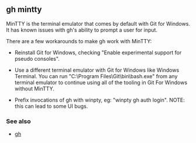 

## gh mintty

MinTTY is the terminal emulator that comes by default with Git
for Windows.  It has known issues with gh's ability to prompt a
user for input.

There are a few workarounds to make gh work with MinTTY:

- Reinstall Git for Windows, checking "Enable experimental support for pseudo consoles".

- Use a different terminal emulator with Git for Windows like Windows Terminal.
  You can run "C:\Program Files\Git\bin\bash.exe" from any terminal emulator to continue
  using all of the tooling in Git For Windows without MinTTY.

- Prefix invocations of gh with winpty, eg: "winpty gh auth login".
  NOTE: this can lead to some UI bugs.


### See also

* [gh](./gh)
